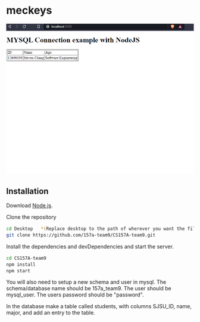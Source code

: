 # meckeys

![alt text](https://github.com/157a-team9/CS157A-team9/blob/main/working_demo.PNG)

## Installation

Download [Node.js](https://nodejs.org/).

Clone the repository

```sh
cd Desktop   *(Replace desktop to the path of wherever you want the files to be)*
git clone https://github.com/157a-team9/CS157A-team9.git
```

Install the dependencies and devDependencies and start the server.

```sh
cd CS157A-team9
npm install
npm start
```

You will also need to setup a new schema and user in mysql. The schema/database name should be 157a_team9. The user should be mysql_user. The users password should be "password".

In the database make a table called students, with columns SJSU_ID, name, major, and add an entry to the table.
